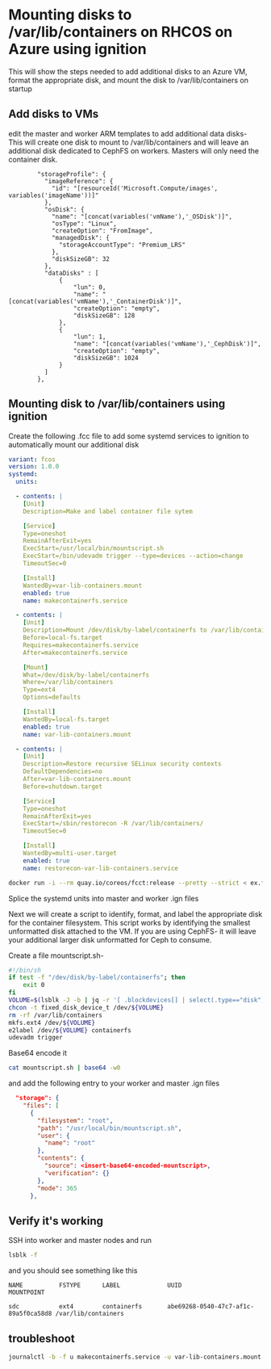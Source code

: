 # Mounting disks to /var/lib/containers on RHCOS on Azure using ignition

This will show the steps needed to add additional disks to an Azure VM, format the appropriate disk, and mount the disk to /var/lib/containers on startup

## Add disks to VMs

edit the master and worker ARM templates to add additional data disks-
This will create one disk to mount to /var/lib/containers and will leave an additional disk dedicated to CephFS on workers. Masters will only need the container disk.

```
        "storageProfile": {
          "imageReference": {
            "id": "[resourceId('Microsoft.Compute/images', variables('imageName'))]"
          },
          "osDisk": {
            "name": "[concat(variables('vmName'),'_OSDisk')]",
            "osType": "Linux",
            "createOption": "FromImage",
            "managedDisk": {
              "storageAccountType": "Premium_LRS"
            },
            "diskSizeGB": 32
          },
          "dataDisks" : [
              {
                  "lun": 0,
                  "name": "[concat(variables('vmName'),'_ContainerDisk')]",
                  "createOption": "empty",
                  "diskSizeGB": 128
              },
              {
                  "lun": 1,
                  "name": "[concat(variables('vmName'),'_CephDisk')]",
                  "createOption": "empty",
                  "diskSizeGB": 1024
              }
          ]
        },

```

## Mounting disk to /var/lib/containers using ignition

Create the following .fcc file to add some systemd services to ignition to automatically mount our additional disk

```yaml
variant: fcos
version: 1.0.0
systemd:
  units:

  - contents: |
    [Unit]
    Description=Make and label container file sytem

    [Service]
    Type=oneshot
    RemainAfterExit=yes
    ExecStart=/usr/local/bin/mountscript.sh
    ExecStart=/bin/udevadm trigger --type=devices --action=change
    TimeoutSec=0

    [Install]
    WantedBy=var-lib-containers.mount
    enabled: true
    name: makecontainerfs.service

  - contents: |
    [Unit]
    Description=Mount /dev/disk/by-label/containerfs to /var/lib/containers
    Before=local-fs.target
    Requires=makecontainerfs.service
    After=makecontainerfs.service

    [Mount]
    What=/dev/disk/by-label/containerfs
    Where=/var/lib/containers
    Type=ext4
    Options=defaults

    [Install]
    WantedBy=local-fs.target
    enabled: true
    name: var-lib-containers.mount

  - contents: |
    [Unit]
    Description=Restore recursive SELinux security contexts
    DefaultDependencies=no
    After=var-lib-containers.mount
    Before=shutdown.target

    [Service]
    Type=oneshot
    RemainAfterExit=yes
    ExecStart=/sbin/restorecon -R /var/lib/containers/
    TimeoutSec=0

    [Install]
    WantedBy=multi-user.target
    enabled: true
    name: restorecon-var-lib-containers.service
```

```bash
docker run -i --rm quay.io/coreos/fcct:release --pretty --strict < ex.fcc > transpiled_config.ign
```

Splice the systemd units into master and worker .ign files

Next we will create a script to identify, format, and label the appropriate disk for the container filesystem. This script works by identifying the smallest unformatted disk attached to the VM. If you are using CephFS- it will leave your additional larger disk unformatted for Ceph to consume.

Create a file mountscript.sh-

```bash
#!/bin/sh
if test -f "/dev/disk/by-label/containerfs"; then
    exit 0
fi
VOLUME=$(lsblk -J -b | jq -r '[ .blockdevices[] | select(.type=="disk") | select(.children==null) | .size |= tonumber ] | sort_by(.size) | .[0].name')
chcon -t fixed_disk_device_t /dev/${VOLUME}
rm -rf /var/lib/containers
mkfs.ext4 /dev/${VOLUME}
e2label /dev/${VOLUME} containerfs
udevadm trigger
```

Base64 encode it

```bash
cat mountscript.sh | base64 -w0
```

and add the following entry to your worker and master .ign files

```json
  "storage": {
    "files": [
      {
        "filesystem": "root",
        "path": "/usr/local/bin/mountscript.sh",
        "user": {
          "name": "root"
        },
        "contents": {
          "source": <insert-base64-encoded-mountscript>,
          "verification": {}
        },
        "mode": 365
      },
```



## Verify it's working

SSH into worker and master nodes and run

```bash
lsblk -f
```

and you should see something like this

```
NAME          FSTYPE      LABEL             UUID                                 MOUNTPOINT

sdc           ext4        containerfs       abe69268-0540-47c7-af1c-89a5f0ca58d8 /var/lib/containers

```

## troubleshoot
```bash
journalctl -b -f u makecontainerfs.service -u var-lib-containers.mount -u restorecon-var-lib-containers.service
```
